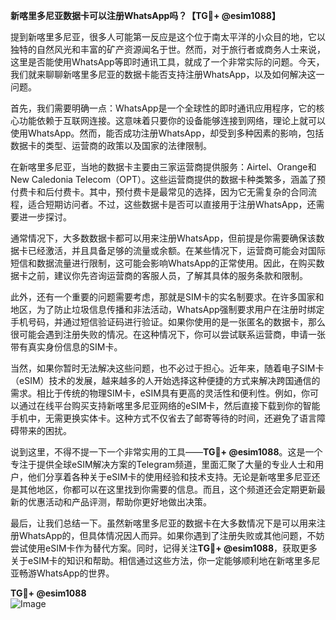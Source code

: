 **新喀里多尼亚数据卡可以注册WhatsApp吗？【TG💪+ @esim1088】**

提到新喀里多尼亚，很多人可能第一反应是这个位于南太平洋的小众目的地，它以独特的自然风光和丰富的矿产资源闻名于世。然而，对于旅行者或商务人士来说，这里是否能使用WhatsApp等即时通讯工具，就成了一个非常实际的问题。今天，我们就来聊聊新喀里多尼亚的数据卡能否支持注册WhatsApp，以及如何解决这一问题。

首先，我们需要明确一点：WhatsApp是一个全球性的即时通讯应用程序，它的核心功能依赖于互联网连接。这意味着只要你的设备能够连接到网络，理论上就可以使用WhatsApp。然而，能否成功注册WhatsApp，却受到多种因素的影响，包括数据卡的类型、运营商的政策以及国家的法律限制。

在新喀里多尼亚，当地的数据卡主要由三家运营商提供服务：Airtel、Orange和New Caledonia Telecom（OPT）。这些运营商提供的数据卡种类繁多，涵盖了预付费卡和后付费卡。其中，预付费卡是最常见的选择，因为它无需复杂的合同流程，适合短期访问者。不过，这些数据卡是否可以直接用于注册WhatsApp，还需要进一步探讨。

通常情况下，大多数数据卡都可以用来注册WhatsApp，但前提是你需要确保该数据卡已经激活，并且具备足够的流量或余额。在某些情况下，运营商可能会对国际短信和数据流量进行限制，这可能会影响WhatsApp的正常使用。因此，在购买数据卡之前，建议你先咨询运营商的客服人员，了解其具体的服务条款和限制。

此外，还有一个重要的问题需要考虑，那就是SIM卡的实名制要求。在许多国家和地区，为了防止垃圾信息传播和非法活动，WhatsApp强制要求用户在注册时绑定手机号码，并通过短信验证码进行验证。如果你使用的是一张匿名的数据卡，那么很可能会遇到注册失败的情况。在这种情况下，你可以尝试联系运营商，申请一张带有真实身份信息的SIM卡。

当然，如果你暂时无法解决这些问题，也不必过于担心。近年来，随着电子SIM卡（eSIM）技术的发展，越来越多的人开始选择这种便捷的方式来解决跨国通信的需求。相比于传统的物理SIM卡，eSIM具有更高的灵活性和便利性。例如，你可以通过在线平台购买支持新喀里多尼亚网络的eSIM卡，然后直接下载到你的智能手机中，无需更换实体卡。这种方式不仅省去了邮寄等待的时间，还避免了语言障碍带来的困扰。

说到这里，不得不提一下一个非常实用的工具——**TG💪+ @esim1088**。这是一个专注于提供全球eSIM解决方案的Telegram频道，里面汇聚了大量的专业人士和用户，他们分享着各种关于eSIM卡的使用经验和技术支持。无论是新喀里多尼亚还是其他地区，你都可以在这里找到你需要的信息。而且，这个频道还会定期更新最新的优惠活动和产品评测，帮助你更好地做出决策。

最后，让我们总结一下。虽然新喀里多尼亚的数据卡在大多数情况下是可以用来注册WhatsApp的，但具体情况因人而异。如果你遇到了注册失败或其他问题，不妨尝试使用eSIM卡作为替代方案。同时，记得关注**TG💪+ @esim1088**，获取更多关于eSIM卡的知识和帮助。相信通过这些方法，你一定能够顺利地在新喀里多尼亚畅游WhatsApp的世界。

**TG💪+ @esim1088**  
![Image](https://i.postimg.cc/4NQfJmqS/Snipaste-2025-05-13-00-14-12.png)